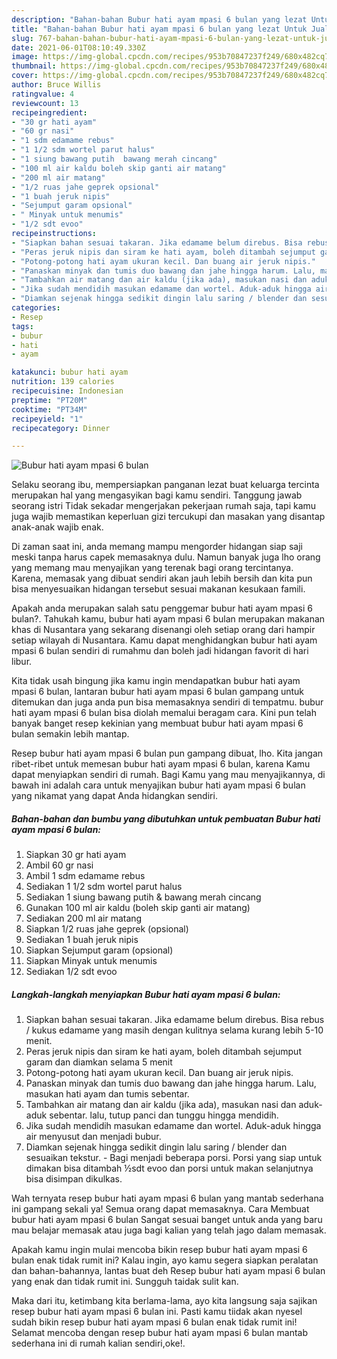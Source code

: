 ```yaml
---
description: "Bahan-bahan Bubur hati ayam mpasi 6 bulan yang lezat Untuk Jualan"
title: "Bahan-bahan Bubur hati ayam mpasi 6 bulan yang lezat Untuk Jualan"
slug: 767-bahan-bahan-bubur-hati-ayam-mpasi-6-bulan-yang-lezat-untuk-jualan
date: 2021-06-01T08:10:49.330Z
image: https://img-global.cpcdn.com/recipes/953b70847237f249/680x482cq70/bubur-hati-ayam-mpasi-6-bulan-foto-resep-utama.jpg
thumbnail: https://img-global.cpcdn.com/recipes/953b70847237f249/680x482cq70/bubur-hati-ayam-mpasi-6-bulan-foto-resep-utama.jpg
cover: https://img-global.cpcdn.com/recipes/953b70847237f249/680x482cq70/bubur-hati-ayam-mpasi-6-bulan-foto-resep-utama.jpg
author: Bruce Willis
ratingvalue: 4
reviewcount: 13
recipeingredient:
- "30 gr hati ayam"
- "60 gr nasi"
- "1 sdm edamame rebus"
- "1 1/2 sdm wortel parut halus"
- "1 siung bawang putih  bawang merah cincang"
- "100 ml air kaldu boleh skip ganti air matang"
- "200 ml air matang"
- "1/2 ruas jahe geprek opsional"
- "1 buah jeruk nipis"
- "Sejumput garam opsional"
- " Minyak untuk menumis"
- "1/2 sdt evoo"
recipeinstructions:
- "Siapkan bahan sesuai takaran. Jika edamame belum direbus. Bisa rebus / kukus edamame yang masih dengan kulitnya selama kurang lebih 5-10 menit."
- "Peras jeruk nipis dan siram ke hati ayam, boleh ditambah sejumput garam dan diamkan selama 5 menit"
- "Potong-potong hati ayam ukuran kecil. Dan buang air jeruk nipis."
- "Panaskan minyak dan tumis duo bawang dan jahe hingga harum. Lalu, masukan hati ayam dan tumis sebentar."
- "Tambahkan air matang dan air kaldu (jika ada), masukan nasi dan aduk-aduk sebentar. lalu, tutup panci dan tunggu hingga mendidih."
- "Jika sudah mendidih masukan edamame dan wortel. Aduk-aduk hingga air menyusut dan menjadi bubur."
- "Diamkan sejenak hingga sedikit dingin lalu saring / blender dan sesuaikan tekstur. Bagi menjadi beberapa porsi. Porsi yang siap untuk dimakan bisa ditambah ½sdt evoo dan porsi untuk makan selanjutnya bisa disimpan dikulkas."
categories:
- Resep
tags:
- bubur
- hati
- ayam

katakunci: bubur hati ayam 
nutrition: 139 calories
recipecuisine: Indonesian
preptime: "PT20M"
cooktime: "PT34M"
recipeyield: "1"
recipecategory: Dinner

---
```



![Bubur hati ayam mpasi 6 bulan](https://img-global.cpcdn.com/recipes/953b70847237f249/680x482cq70/bubur-hati-ayam-mpasi-6-bulan-foto-resep-utama.jpg)

Selaku seorang ibu, mempersiapkan panganan lezat buat keluarga tercinta merupakan hal yang mengasyikan bagi kamu sendiri. Tanggung jawab seorang istri Tidak sekadar mengerjakan pekerjaan rumah saja, tapi kamu juga wajib memastikan keperluan gizi tercukupi dan masakan yang disantap anak-anak wajib enak.

Di zaman  saat ini, anda memang mampu mengorder hidangan siap saji meski tanpa harus capek memasaknya dulu. Namun banyak juga lho orang yang memang mau menyajikan yang terenak bagi orang tercintanya. Karena, memasak yang dibuat sendiri akan jauh lebih bersih dan kita pun bisa menyesuaikan hidangan tersebut sesuai makanan kesukaan famili. 



Apakah anda merupakan salah satu penggemar bubur hati ayam mpasi 6 bulan?. Tahukah kamu, bubur hati ayam mpasi 6 bulan merupakan makanan khas di Nusantara yang sekarang disenangi oleh setiap orang dari hampir setiap wilayah di Nusantara. Kamu dapat menghidangkan bubur hati ayam mpasi 6 bulan sendiri di rumahmu dan boleh jadi hidangan favorit di hari libur.

Kita tidak usah bingung jika kamu ingin mendapatkan bubur hati ayam mpasi 6 bulan, lantaran bubur hati ayam mpasi 6 bulan gampang untuk ditemukan dan juga anda pun bisa memasaknya sendiri di tempatmu. bubur hati ayam mpasi 6 bulan bisa diolah memalui beragam cara. Kini pun telah banyak banget resep kekinian yang membuat bubur hati ayam mpasi 6 bulan semakin lebih mantap.

Resep bubur hati ayam mpasi 6 bulan pun gampang dibuat, lho. Kita jangan ribet-ribet untuk memesan bubur hati ayam mpasi 6 bulan, karena Kamu dapat menyiapkan sendiri di rumah. Bagi Kamu yang mau menyajikannya, di bawah ini adalah cara untuk menyajikan bubur hati ayam mpasi 6 bulan yang nikamat yang dapat Anda hidangkan sendiri.

<!--inarticleads1-->

##### Bahan-bahan dan bumbu yang dibutuhkan untuk pembuatan Bubur hati ayam mpasi 6 bulan:

1. Siapkan 30 gr hati ayam
1. Ambil 60 gr nasi
1. Ambil 1 sdm edamame rebus
1. Sediakan 1 1/2 sdm wortel parut halus
1. Sediakan 1 siung bawang putih &amp; bawang merah cincang
1. Gunakan 100 ml air kaldu (boleh skip ganti air matang)
1. Sediakan 200 ml air matang
1. Siapkan 1/2 ruas jahe geprek (opsional)
1. Sediakan 1 buah jeruk nipis
1. Siapkan Sejumput garam (opsional)
1. Siapkan  Minyak untuk menumis
1. Sediakan 1/2 sdt evoo




<!--inarticleads2-->

##### Langkah-langkah menyiapkan Bubur hati ayam mpasi 6 bulan:

1. Siapkan bahan sesuai takaran. Jika edamame belum direbus. Bisa rebus / kukus edamame yang masih dengan kulitnya selama kurang lebih 5-10 menit.
1. Peras jeruk nipis dan siram ke hati ayam, boleh ditambah sejumput garam dan diamkan selama 5 menit
1. Potong-potong hati ayam ukuran kecil. Dan buang air jeruk nipis.
1. Panaskan minyak dan tumis duo bawang dan jahe hingga harum. Lalu, masukan hati ayam dan tumis sebentar.
1. Tambahkan air matang dan air kaldu (jika ada), masukan nasi dan aduk-aduk sebentar. lalu, tutup panci dan tunggu hingga mendidih.
1. Jika sudah mendidih masukan edamame dan wortel. Aduk-aduk hingga air menyusut dan menjadi bubur.
1. Diamkan sejenak hingga sedikit dingin lalu saring / blender dan sesuaikan tekstur. - Bagi menjadi beberapa porsi. Porsi yang siap untuk dimakan bisa ditambah ½sdt evoo dan porsi untuk makan selanjutnya bisa disimpan dikulkas.




Wah ternyata resep bubur hati ayam mpasi 6 bulan yang mantab sederhana ini gampang sekali ya! Semua orang dapat memasaknya. Cara Membuat bubur hati ayam mpasi 6 bulan Sangat sesuai banget untuk anda yang baru mau belajar memasak atau juga bagi kalian yang telah jago dalam memasak.

Apakah kamu ingin mulai mencoba bikin resep bubur hati ayam mpasi 6 bulan enak tidak rumit ini? Kalau ingin, ayo kamu segera siapkan peralatan dan bahan-bahannya, lantas buat deh Resep bubur hati ayam mpasi 6 bulan yang enak dan tidak rumit ini. Sungguh taidak sulit kan. 

Maka dari itu, ketimbang kita berlama-lama, ayo kita langsung saja sajikan resep bubur hati ayam mpasi 6 bulan ini. Pasti kamu tiidak akan nyesel sudah bikin resep bubur hati ayam mpasi 6 bulan enak tidak rumit ini! Selamat mencoba dengan resep bubur hati ayam mpasi 6 bulan mantab sederhana ini di rumah kalian sendiri,oke!.


